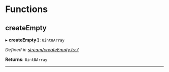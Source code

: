 

# Functions

<a id="createempty"></a>

##  createEmpty

▸ **createEmpty**(): `Uint8Array`

*Defined in [stream/createEmpty.ts:7](https://github.com/polkadot-js/common/blob/5240dbc/packages/trie-codec/src/stream/createEmpty.ts#L7)*

**Returns:** `Uint8Array`

___

